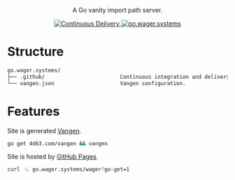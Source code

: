 <p align="center">
  A Go vanity import path server.
</p>

<p align="center">
  <a href="https://github.com/wager/go.wager.systems/actions/workflows/cd.yaml">
    <img
      src="https://github.com/wager/wager/workflows/cd/badge.svg?branch=main"
      alt="Continuous Delivery"
    />
  </a>
  <a href="https://go.wager.systems">
    <img
      src="https://img.shields.io/badge/go get-go.wager.systems-informational"
      alt="go.wager.systems"
    />
  </a>
</p>

# Structure

```bash
go.wager.systems/
├── .github/                        Continuous integration and delivery workflows.
└── vangen.json                     Vangen configuration.
```

# Features

Site is generated [Vangen].

```bash
go get 4d63.com/vangen && vangen
```

Site is hosted by [GitHub Pages].

```bash
curl -L go.wager.systems/wager?go-get=1
```

[GitHub Pages]: 
  https://go.wager.systems
[Vangen]: 
  https://github.com/leighmcculloch/vangen
